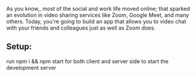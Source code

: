 ﻿As you know,, most of the social and work life moved online; that sparked an evolution in video sharing services like Zoom, Google Meet, and many others. Today, you're going to build an app that allows you to video chat with your friends and colleagues just as well as Zoom does.
 
## Setup:

run npm i && npm start for both client and server side to start the development server

